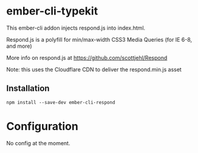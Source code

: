# ember-cli-typekit

This ember-cli addon injects respond.js into index.html.

Respond.js is a polyfill for min/max-width CSS3 Media Queries (for IE 6-8, and more)

More info on respond.js at https://github.com/scottjehl/Respond

Note: this uses the Cloudflare CDN to deliver the respond.min.js asset

## Installation

```
npm install --save-dev ember-cli-respond
```

# Configuration

No config at the moment.
```
